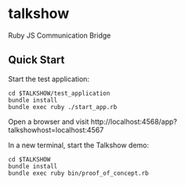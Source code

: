 talkshow
========

Ruby JS Communication Bridge

## Quick Start ##

Start the test application:

    cd $TALKSHOW/test_application
    bundle install
    bundle exec ruby ./start_app.rb

Open a browser and visit http://localhost:4568/app?talkshowhost=localhost:4567

In a new terminal, start the Talkshow demo:

    cd $TALKSHOW
    bundle install
    bundle exec ruby bin/proof_of_concept.rb
